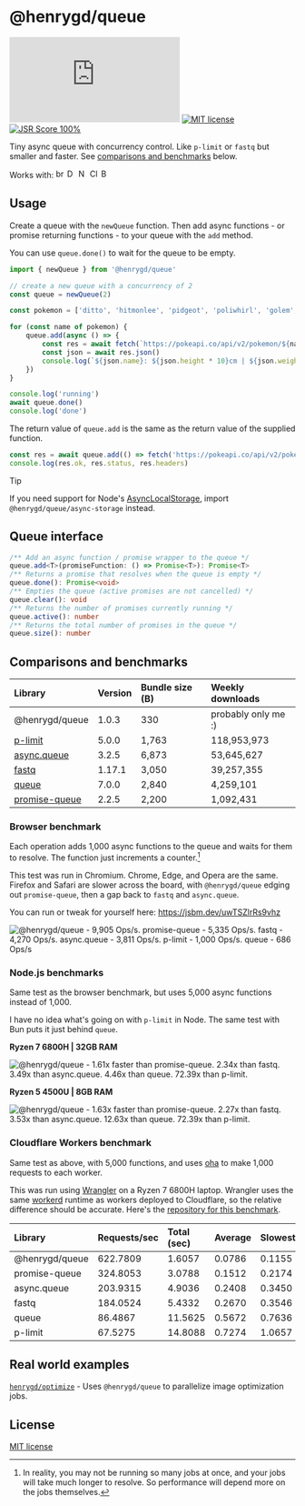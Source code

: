 [size-image]: https://img.shields.io/github/size/henrygd/queue/dist/index.min.js?style=flat
[license-image]: https://img.shields.io/github/license/henrygd/bigger-picture?style=flat&color=%2349ac0c
[license-url]: /LICENSE

# @henrygd/queue

[![File Size][size-image]](https://github.com/henrygd/queue/blob/main/dist/index.min.js) [![MIT license][license-image]][license-url] [![JSR Score 100%](https://jsr.io/badges/@henrygd/queue/score)](https://jsr.io/@henrygd/queue)

Tiny async queue with concurrency control. Like `p-limit` or `fastq` but smaller and faster. See [comparisons and benchmarks](#comparisons-and-benchmarks) below.

Works with: <img alt="browsers" title="This package works with browsers." height="16px" src="https://jsr.io/logos/browsers.svg" /> <img alt="Deno" title="This package works with Deno." height="16px" src="https://jsr.io/logos/deno.svg" /> <img alt="Node.js" title="This package works with Node.js" height="16px" src="https://jsr.io/logos/node.svg" /> <img alt="Cloudflare Workers" title="This package works with Cloudflare Workers." height="16px" src="https://jsr.io/logos/cloudflare-workers.svg" /> <img alt="Bun" title="This package works with Bun." height="16px" src="https://jsr.io/logos/bun.svg" />

<!--
## Installation

```bash
npm install @henrygd/queue
``` -->

## Usage

Create a queue with the `newQueue` function. Then add async functions - or promise returning functions - to your queue with the `add` method.

You can use `queue.done()` to wait for the queue to be empty.

<!-- prettier-ignore -->
```ts
import { newQueue } from '@henrygd/queue'

// create a new queue with a concurrency of 2
const queue = newQueue(2)

const pokemon = ['ditto', 'hitmonlee', 'pidgeot', 'poliwhirl', 'golem', 'charizard']

for (const name of pokemon) {
    queue.add(async () => {
        const res = await fetch(`https://pokeapi.co/api/v2/pokemon/${name}`)
        const json = await res.json()
        console.log(`${json.name}: ${json.height * 10}cm | ${json.weight / 10}kg`)
    })
}

console.log('running')
await queue.done()
console.log('done')
```

The return value of `queue.add` is the same as the return value of the supplied function.

```ts
const res = await queue.add(() => fetch('https://pokeapi.co/api/v2/pokemon'))
console.log(res.ok, res.status, res.headers)
```

> [!TIP]
> If you need support for Node's [AsyncLocalStorage](https://nodejs.org/api/async_context.html#introduction), import `@henrygd/queue/async-storage` instead.

## Queue interface

```ts
/** Add an async function / promise wrapper to the queue */
queue.add<T>(promiseFunction: () => Promise<T>): Promise<T>
/** Returns a promise that resolves when the queue is empty */
queue.done(): Promise<void>
/** Empties the queue (active promises are not cancelled) */
queue.clear(): void
/** Returns the number of promises currently running */
queue.active(): number
/** Returns the total number of promises in the queue */
queue.size(): number
```

## Comparisons and benchmarks

| Library                                                         | Version | Bundle size (B) | Weekly downloads    |
| :-------------------------------------------------------------- | :------ | :-------------- | :------------------ |
| @henrygd/queue                                                  | 1.0.3   | 330             | probably only me :) |
| [p-limit](https://github.com/sindresorhus/p-limit)              | 5.0.0   | 1,763           | 118,953,973         |
| [async.queue](https://github.com/caolan/async)                  | 3.2.5   | 6,873           | 53,645,627          |
| [fastq](https://github.com/mcollina/fastq)                      | 1.17.1  | 3,050           | 39,257,355          |
| [queue](https://github.com/jessetane/queue)                     | 7.0.0   | 2,840           | 4,259,101           |
| [promise-queue](https://github.com/promise-queue/promise-queue) | 2.2.5   | 2,200           | 1,092,431           |

### Browser benchmark

Each operation adds 1,000 async functions to the queue and waits for them to resolve. The function just increments a counter.[^benchmark]

This test was run in Chromium. Chrome, Edge, and Opera are the same. Firefox and Safari are slower across the board, with `@henrygd/queue` edging out `promise-queue`, then a gap back to `fastq` and `async.queue`.

You can run or tweak for yourself here: https://jsbm.dev/uwTSZlrRs9vhz

![@henrygd/queue - 9,905 Ops/s. promise-queue - 5,335 Ops/s. fastq - 4,270 Ops/s. async.queue - 3,811 Ops/s. p-limit - 1,000 Ops/s. queue - 686 Ops/s](https://henrygd-assets.b-cdn.net/queue/bench-browser.png)

### Node.js benchmarks

Same test as the browser benchmark, but uses 5,000 async functions instead of 1,000.

I have no idea what's going on with `p-limit` in Node. The same test with Bun puts it just behind `queue`.

**Ryzen 7 6800H | 32GB RAM**

![@henrygd/queue - 1.61x faster than promise-queue. 2.34x than fastq. 3.49x than async.queue. 4.46x than queue. 72.39x than p-limit.](https://henrygd-assets.b-cdn.net/queue/benchmark-node.png)

**Ryzen 5 4500U | 8GB RAM**

![@henrygd/queue - 1.63x faster than promise-queue. 2.27x than fastq. 3.53x than async.queue. 12.63x than queue. 72.39x than p-limit.](https://henrygd-assets.b-cdn.net/queue/benchmark-node-4500u.png)

### Cloudflare Workers benchmark

Same test as above, with 5,000 functions, and uses [oha](https://github.com/hatoo/oha) to make 1,000 requests to each worker.

This was run using [Wrangler](https://developers.cloudflare.com/workers/get-started/guide/) on a Ryzen 7 6800H laptop. Wrangler uses the same [workerd](https://github.com/cloudflare/workerd) runtime as workers deployed to Cloudflare, so the relative difference should be accurate. Here's the [repository for this benchmark](https://github.com/henrygd/async-queue-wrangler-benchmark).

| Library        | Requests/sec | Total (sec) | Average | Slowest |
| :------------- | :----------- | :---------- | :------ | :------ |
| @henrygd/queue | 622.7809     | 1.6057      | 0.0786  | 0.1155  |
| promise-queue  | 324.8053     | 3.0788      | 0.1512  | 0.2174  |
| async.queue    | 203.9315     | 4.9036      | 0.2408  | 0.3450  |
| fastq          | 184.0524     | 5.4332      | 0.2670  | 0.3546  |
| queue          | 86.4867      | 11.5625     | 0.5672  | 0.7636  |
| p-limit        | 67.5275      | 14.8088     | 0.7274  | 1.0657  |

## Real world examples

[`henrygd/optimize`](https://github.com/henrygd/optimize) - Uses `@henrygd/queue` to parallelize image optimization jobs.

## License

[MIT license](/LICENSE)

[^benchmark]: In reality, you may not be running so many jobs at once, and your jobs will take much longer to resolve. So performance will depend more on the jobs themselves.

